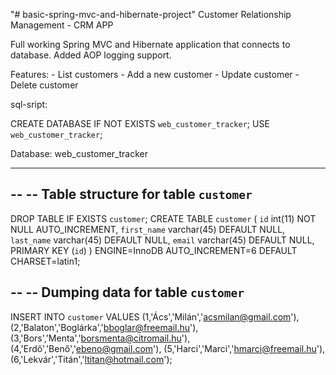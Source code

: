 "# basic-spring-mvc-and-hibernate-project" 
                                                          Customer Relationship Management - CRM APP
  
  Full working Spring MVC and Hibernate application that connects to database. Added AOP logging support.
  
  Features:
    - List customers
    - Add a new customer
    - Update customer
    - Delete customer
    
 sql-sript:

CREATE DATABASE  IF NOT EXISTS `web_customer_tracker`;
USE `web_customer_tracker`;

Database: web_customer_tracker
-- ------------------------------------------------------

--
-- Table structure for table `customer`
--

DROP TABLE IF EXISTS `customer`;
CREATE TABLE `customer` (
  `id` int(11) NOT NULL AUTO_INCREMENT,
  `first_name` varchar(45) DEFAULT NULL,
  `last_name` varchar(45) DEFAULT NULL,
  `email` varchar(45) DEFAULT NULL,
  PRIMARY KEY (`id`)
) ENGINE=InnoDB AUTO_INCREMENT=6 DEFAULT CHARSET=latin1;

--
-- Dumping data for table `customer`
--

INSERT INTO `customer` VALUES 
	(1,'Ács','Milán','acsmilan@gmail.com'),
	(2,'Balaton','Boglárka','bboglar@freemail.hu'),
	(3,'Bors','Menta','borsmenta@citromail.hu'),
	(4,'Erdő','Benő','ebeno@gmail.com'),
    	(5,'Harci','Marci','hmarci@freemail.hu'),
	(6,'Lekvár','Titán','ltitan@hotmail.com');


